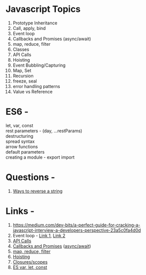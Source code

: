 # Javascript Topics

1) Prototype Inheritance
2) Call, apply, bind
3) Event loop
4) Callbacks and Promises (async/await)
5) map, reduce, filter
6) Classes
7) API Calls
8) Hoisting
9) Event Bubbling/Capturing
10) Map, Set
11) Recursion
12) freeze, seal
13) error handling patterns
14) Value vs Reference


# ES6 -

let, var, const <br>
rest parameters - (day, ...restParams) <br>
destructuring <br>
spread syntax <br>
arrow functions <br>
default parameters <br>
creating a module - export import <br>


# Questions -

1) [Ways to reverse a string](https://betterprogramming.pub/5-ways-to-reverse-a-string-in-javascript-466f62845827)


# Links - 

1) https://medium.com/dev-bits/a-perfect-guide-for-cracking-a-javascript-interview-a-developers-perspective-23a5c0fa4d0d
2) Event loop - [Link 1](https://flaviocopes.com/javascript-event-loop/), [Link 2](https://careersjs.com/magazine/javascript-job-queue-microtask/)
3) [API Calls](https://levelup.gitconnected.com/all-possible-ways-of-making-an-api-call-in-plain-javascript-c0dee3c11b8b)
4) [Callbacks and Promises](https://www.geeksforgeeks.org/javascript-promises/) ([async/await](https://www.geeksforgeeks.org/async-await-function-in-javascript/))
5) [map, reduce, filter](https://medium.com/poka-techblog/simplify-your-javascript-use-map-reduce-and-filter-bd02c593cc2d)
6) [Hoisting](https://medium.com/@pvivek4/hoisting-demystified-with-popular-interview-questions-38a93ea441ff)
7) [Closures/scopes](https://medium.com/@pvivek4/scope-and-execution-context-in-javascript-3b71e76cd193)
8) [ES var, let, const](https://medium.com/@pvivek4/es6-difference-between-var-let-and-const-with-examples-18c2d5766851)
